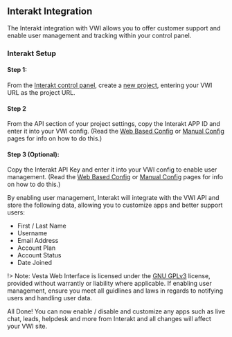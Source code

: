 ## Interakt Integration

The Interakt integration with VWI allows you to offer customer support and enable user management and tracking within your control panel.

### Interakt Setup

#### Step 1:
From the [Interakt control panel](https://app.interakt.co/), create a [new project](https://app.interakt.co/projects/new), entering your VWI URL as the project URL.

#### Step 2
From the API section of your project settings, copy the Interakt APP ID and enter it into your VWI config. (Read the [Web Based Config](web-config#optional-integrations) or [Manual Config](manual-config#integrations) pages for info on how to do this.)

#### Step 3 (Optional):

Copy the Interakt API Key and enter it into your VWI config to enable user management. (Read the [Web Based Config](web-config#optional-integrations) or [Manual Config](manual-config#integrations) pages for info on how to do this.) 

By enabling user management, Interakt will integrate with the VWI API and store the following data, allowing you to customize apps and better support users:
- First / Last Name
- Username
- Email Address
- Account Plan
- Account Status
- Date Joined

!> Note: Vesta Web Interface is licensed under the [GNU GPLv3](https://choosealicense.com/licenses/gpl-3.0/) license, provided without warrantly or liability where applicable. If enabling user management, ensure you meet all guidlines and laws in regards to notifying users and handling user data. 

All Done! You can now enable / disable and customize any apps such as live chat, leads, helpdesk and more from Interakt and all changes will affect your VWI site.